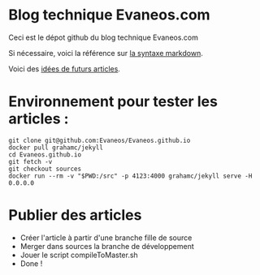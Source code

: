 # Blog technique Evaneos.com

Ceci est le dépot github du blog technique Evaneos.com

Si nécessaire, voici la référence sur [la syntaxe markdown](http://daringfireball.net/projects/markdown/).

Voici des [idées de futurs articles](https://github.com/Evaneos/Evaneos.github.io/blob/master/idees_articles.md).


# Environnement pour tester les articles :

    git clone git@github.com:Evaneos/Evaneos.github.io
    docker pull grahamc/jekyll
    cd Evaneos.github.io
    git fetch -v 
    git checkout sources 
    docker run --rm -v "$PWD:/src" -p 4123:4000 grahamc/jekyll serve -H 0.0.0.0

# Publier des articles

 - Créer l'article à partir d'une branche fille de source
 - Merger dans sources la branche de développement
 - Jouer le script compileToMaster.sh
 - Done !

